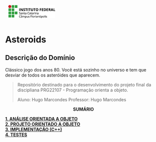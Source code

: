 <img src="img/ifsc-logo.png"
     width="30%"
     style="padding: 10px">

# Asteroids

## Descrição do Domínio

Clássico jogo dos anos 80. Você está sozinho no universo e tem que desviar de todos os asteróides que aparecem.

> Repositório destinado para o desenvolvimento do projeto final da discipliana PRG22107 - Programação orienta a objeto. 
> 
> Aluno: Hugo Marcondes 
> Professor: Hugo Marcondes

<p align=center><strong>SUMÁRIO</strong></p>

[**1. ANÁLISE ORIENTADA A OBJETO**](./analise.md)<br>
[**2. PROJETO ORIENTADO A OBJETO**](./projeto.md)<br>
[**3. IMPLEMENTAÇÃO (C++)**](./implementacao.md)<br>
[**4. TESTES**](./testes.md)<br>